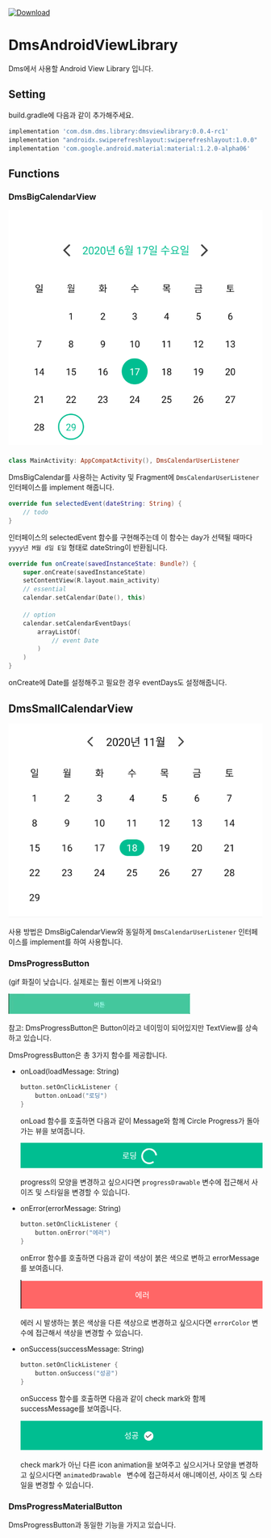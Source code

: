 [ ![Download](https://api.bintray.com/packages/dsm-dms/DmsAndroidViewLibrary/dmsviewlibrary/images/download.svg?version=0.0.4-rc1) ](https://bintray.com/dsm-dms/DmsAndroidViewLibrary/dmsviewlibrary/0.0.4-rc1/link)
# DmsAndroidViewLibrary 
Dms에서 사용할 Android View Library 입니다.

## Setting
build.gradle에 다음과 같이 추가해주세요.
```gradle
implementation 'com.dsm.dms.library:dmsviewlibrary:0.0.4-rc1'
implementation "androidx.swiperefreshlayout:swiperefreshlayout:1.0.0"
implementation 'com.google.android.material:material:1.2.0-alpha06'
```

## Functions
### DmsBigCalendarView
![image](images/DmsBigCalendarView.png)

#### 
```kotlin
class MainActivity: AppCompatActivity(), DmsCalendarUserListener
```
DmsBigCalendar를 사용하는 Activity 및 Fragment에 ```DmsCalendarUserListener``` 인터페이스를 implement 해줍니다.

```kotlin
override fun selectedEvent(dateString: String) {
    // todo
}
```
인터페이스의 selectedEvent 함수를 구현해주는데 이 함수는 day가 선택될 때마다 ```yyyy년 M월 d일 E일``` 형태로 dateString이 반환됩니다.

```kotlin
override fun onCreate(savedInstanceState: Bundle?) {
    super.onCreate(savedInstanceState)
    setContentView(R.layout.main_activity)
    // essential
    calendar.setCalendar(Date(), this)

    // option
    calendar.setCalendarEventDays(
        arrayListOf(
            // event Date
        )
    )
}
```
onCreate에 Date를 설정해주고 필요한 경우 eventDays도 설정해줍니다.

## DmsSmallCalendarView
![image](images/DmsSmallCalendarView.png)

사용 방법은 DmsBigCalendarView와 동일하게 ```DmsCalendarUserListener``` 인터페이스를 implement를 하여 사용합니다.


### DmsProgressButton
(gif 화질이 낮습니다. 실제로는 훨씬 이쁘게 나와요!)

![image](images/DmsProgressButton.gif) 

참고: DmsProgressButton은 Button이라고 네이밍이 되어있지만 TextView를 상속하고 있습니다.

DmsProgressButton은 총 3가지 함수를 제공합니다.

* onLoad(loadMessage: String)
    ```kotlin 
    button.setOnClickListener {
        button.onLoad("로딩")
    }
    ```
    onLoad 함수를 호출하면 다음과 같이 Message와 함께 Circle Progress가 돌아가는 뷰을 보여줍니다.
    
    ![image](images/DmsProgressButtonLoading.png)

    progress의 모양을 변경하고 싶으시다면 ```progressDrawable``` 변수에 접근해서 사이즈 및 스타일을 변경할 수 있습니다.

* onError(errorMessage: String)
    ```kotlin 
    button.setOnClickListener {
        button.onError("에러")
    }
    ```
    onError 함수를 호출하면 다음과 같이 색상이 붉은 색으로 변하고 errorMessage를 보여줍니다.

    ![image](images/DmsProgressButtonError.png)

    에러 시 발생하는 붉은 색상을 다른 색상으로 변경하고 싶으시다면 ```errorColor``` 변수에 접근해서 색상을 변경할 수 있습니다.

* onSuccess(successMessage: String)
    ```kotlin 
    button.setOnClickListener {
        button.onSuccess("성공")
    }
    ```
    onSuccess 함수를 호출하면 다음과 같이 check mark와 함께 successMessage를 보여줍니다.

    ![image](images/DmsProgressButtonSuccess.png)

    check mark가 아닌 다른 icon animation을 보여주고 싶으시거나 모양을 변경하고 싶으시다면 ```animatedDrawable ``` 변수에 접근하셔서 애니메이션, 사이즈 및 스타일을 변경할 수 있습니다.

### DmsProgressMaterialButton
DmsProgressButton과 동일한 기능을 가지고 있습니다.
